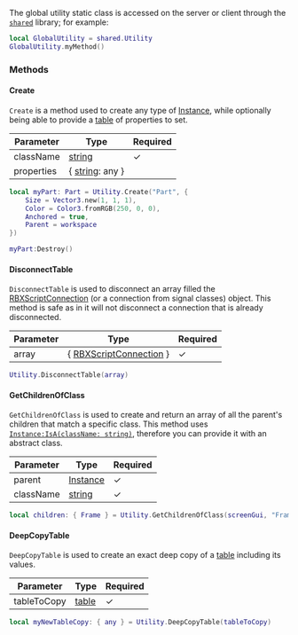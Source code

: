 [RBXScriptConnection]: https://create.roblox.com/docs/reference/engine/datatypes/RBXScriptConnection
[number]: https://create.roblox.com/docs/scripting/luau/numbers
[boolean]: https://create.roblox.com/docs/scripting/luau/booleans
[table]: https://create.roblox.com/docs/scripting/luau/tables
[string]: https://create.roblox.com/docs/scripting/luau/strings
[Instance]: https://create.roblox.com/docs/reference/engine/classes/Instance

The global utility static class is accessed on the server or client through the [`shared`](https://create.roblox.com/docs/reference/engine/globals/RobloxGlobals#shared) library; for example:
```lua
local GlobalUtility = shared.Utility
GlobalUtility.myMethod()
```

### Methods
#### Create
`Create` is a method used to create any type of [Instance], while optionally being able to provide a [table] of properties to set.

| Parameter | Type | Required |
| - | - | - |
| className | [string] | ✓ |
| properties | { [string]: any } |  |

```lua
local myPart: Part = Utility.Create("Part", {
    Size = Vector3.new(1, 1, 1),
    Color = Color3.fromRGB(250, 0, 0),
    Anchored = true,
    Parent = workspace
})

myPart:Destroy()
```

#### DisconnectTable
`DisconnectTable` is used to disconnect an array filled the [RBXScriptConnection] (or a connection from signal classes) object. This method is safe as in it will not disconnect a connection that is already disconnected.

| Parameter | Type | Required |
| - | - | - |
| array | { [RBXScriptConnection] } | ✓ |

```lua
Utility.DisconnectTable(array)
```

#### GetChildrenOfClass
`GetChildrenOfClass` is used to create and return an array of all the parent's children that match a specific class. This method uses [`Instance:IsA(className: string)`](https://create.roblox.com/docs/reference/engine/classes/Instance#IsA), therefore you can provide it with an abstract class.

| Parameter | Type | Required |
| - | - | - |
| parent | [Instance] | ✓ |
| className | [string] | ✓ |

```lua
local children: { Frame } = Utility.GetChildrenOfClass(screenGui, "Frame")
```

#### DeepCopyTable
`DeepCopyTable` is used to create an exact deep copy of a [table] including its values.

| Parameter | Type | Required |
| - | - | - |
| tableToCopy | [table] | ✓ |

```lua
local myNewTableCopy: { any } = Utility.DeepCopyTable(tableToCopy)
```

####